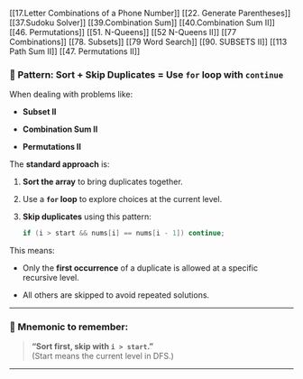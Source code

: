 [[17.Letter Combinations of a Phone Number]]
[[22. Generate Parentheses]]	
[[37.Sudoku Solver]]
[[39.Combination Sum]]
[[40.Combination Sum II]]
[[46. Permutations]]
[[51. N-Queens]]
[[52 N-Queens II]]
[[77 Combinations]]
[[78. Subsets]]
[[79 Word Search]]
[[90. SUBSETS II]]
[[113 Path Sum II]]
[[47. Permutations II]]




### 🔁 Pattern: Sort + Skip Duplicates = Use `for` loop with `continue`

When dealing with problems like:

- **Subset II**
    
- **Combination Sum II**
    
- **Permutations II**
    

The **standard approach** is:

1. **Sort the array** to bring duplicates together.
    
2. Use a **`for` loop** to explore choices at the current level.
    
3. **Skip duplicates** using this pattern:
    
    ```java
    if (i > start && nums[i] == nums[i - 1]) continue;
    ```
    

This means:

- Only the **first occurrence** of a duplicate is allowed at a specific recursive level.
    
- All others are skipped to avoid repeated solutions.
    

---

### 🧠 Mnemonic to remember:

> **“Sort first, skip with `i > start`.”**  
> (Start means the current level in DFS.)

---
